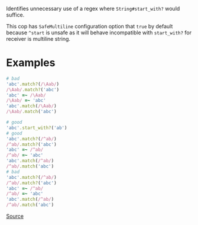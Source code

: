 
Identifies unnecessary use of a regex where `String#start_with?` would suffice.

This cop has `SafeMultiline` configuration option that `true` by default because
`^start` is unsafe as it will behave incompatible with `start_with?`
for receiver is multiline string.

# Examples

```ruby
# bad
'abc'.match?(/\Aab/)
/\Aab/.match?('abc')
'abc' =~ /\Aab/
/\Aab/ =~ 'abc'
'abc'.match(/\Aab/)
/\Aab/.match('abc')

# good
'abc'.start_with?('ab')
# good
'abc'.match?(/^ab/)
/^ab/.match?('abc')
'abc' =~ /^ab/
/^ab/ =~ 'abc'
'abc'.match(/^ab/)
/^ab/.match('abc')
# bad
'abc'.match?(/^ab/)
/^ab/.match?('abc')
'abc' =~ /^ab/
/^ab/ =~ 'abc'
'abc'.match(/^ab/)
/^ab/.match('abc')
```

[Source](http://www.rubydoc.info/gems/rubocop/RuboCop/Cop/Performance/StartWith)